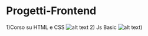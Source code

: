 # Progetti-Frontend
1)Corso su HTML e CSS
![alt text](https://www.giacomomazzoni.it/wp-content/uploads/2019/01/html5-piccola-guida.jpg)
2) Js Basic
![alt text](https://www.freepnglogos.com/uploads/javascript-png/javascript-shield-logo-icon-2.png))
